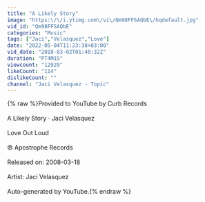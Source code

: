 ```yaml
---
title: "A Likely Story"
image: "https:\/\/i.ytimg.com\/vi\/Qm98FFSAQbE\/hqdefault.jpg"
vid_id: "Qm98FFSAQbE"
categories: "Music"
tags: ["Jaci","Velasquez","Love"]
date: "2022-05-04T11:23:38+03:00"
vid_date: "2018-03-02T01:40:32Z"
duration: "PT4M1S"
viewcount: "12929"
likeCount: "114"
dislikeCount: ""
channel: "Jaci Velasquez - Topic"
---
```

{% raw %}Provided to YouTube by Curb Records<br /><br />A Likely Story · Jaci Velasquez<br /><br />Love Out Loud<br /><br />℗ Apostrophe Records<br /><br />Released on: 2008-03-18<br /><br />Artist: Jaci Velasquez<br /><br />Auto-generated by YouTube.{% endraw %}
